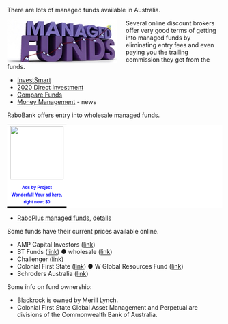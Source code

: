 
There are lots of managed funds available in Australia. 

<img alt="[Managed Funds]" src="images/managed_funds.jpg"
	style="float:left;margin-right:20px" class="image" />

Several online discount brokers offer very good terms of getting into managed funds by eliminating entry fees and even paying you the trailing commission they get from the funds.

<ul>
	<li><a target="_blank" href="http://www.investsmart.com.au/">InvestSmart</a></li>
	<li><a target="_blank" href="http://www.2020directinvest.com.au/">2020 Direct Investment</a></li>
	<li><a target="_blank" href="http://www.comparefunds.com.au/">Compare Funds</a></li>
	<li><a href="http://www.moneymanagement.com.au/">Money Management</a> - news</li>
</ul>

RaboBank offers entry into wholesale managed funds.

<!--webbot bot="Include" U-Include="ads_square.html" TAG="BODY" startspan -->
<div class="right_box">

<!-- Beginning of Project Wonderful ad code: -->
<!-- Ad box ID: 26414 -->
<script type="text/javascript">
<!--
var d=document;
d.projectwonderful_adbox_id = "26414";
d.projectwonderful_adbox_type = "4";
d.projectwonderful_foreground_color = "";
d.projectwonderful_background_color = "";
//-->
</script>
<script type="text/javascript" src="http://www.projectwonderful.com/ad_display.js"></script>
<noscript><map name="admap26414" id="admap26414"><area href="http://www.projectwonderful.com/out_nojs.php?r=0&amp;c=0&amp;id=26414&amp;type=4" shape="rect" coords="0,0,125,125" title="" alt="" target="_blank" /></map>
<table cellpadding="0" border="0" cellspacing="0" width="125" bgcolor="#ffffff"><tr><td><img src="http://www.projectwonderful.com/nojs.php?id=26414&amp;type=4" width="125" height="125" usemap="#admap26414" border="0" alt="" /></td></tr><tr><td bgcolor="#ffffff" colspan="1"><center><a style="font-size:10px;color:#0000ff;text-decoration:none;line-height:1.2;font-weight:bold;font-family:Tahoma, verdana,arial,helvetica,sans-serif;text-transform: none;letter-spacing:normal;text-shadow:none;white-space:normal;word-spacing:normal;" href="http://www.projectwonderful.com/advertisehere.php?id=26414&amp;type=4" target="_blank">Ads by Project Wonderful!  Your ad here, right now: $0</a></center></td></tr><tr><td colspan=1 valign="top" width=125 bgcolor="#000000" style="height:3px;font-size:1px;padding:0px;max-height:3px;"></td></tr></table>
</noscript>
<!-- End of Project Wonderful ad code. -->

</div>

<!--webbot bot="Include" endspan i-checksum="18236" -->

<ul>
	<li>
	<a href="http://www.rabodirect.com.au/managed-funds/default.aspx" target="_blank">RaboPlus 
	managed 
funds</a>,
	<a href="http://www.rabodirect.com.au/managed-funds/buy-managed-funds/default.aspx" target="_blank">
	details</a></li>
</ul>

Some funds have their current prices available online.

<ul>
	<li>AMP Capital Investors (<a href="http://www.ampcapital.com.au/">link</a>)</li>
	<li>BT Funds (<a href="http://www.bt.com.au/investors/">link</a>) ● 
	wholesale (<a href="http://www.bt.com.au/investors/our-products/managed-funds/bt-wholesale-funds.asp" target="_blank">link</a>)</li>
	<li>Challenger (<a href="http://www.challenger.com.au/">link</a>)</li>
	<li>Colonial First State (<a href="http://www.colonialfirststate.com.au/">link</a>) 
	● W Global Resources Fund (<a href="http://www.colonialfirststate.com.au/Price_performance/performanceNPrice.aspx?menutabtype=&amp;CompanyCode=001&amp;Public=1&amp;Custom=1&amp;Redirect=1" target="_blank">link</a>)</li>
	<li>Schroders Australia (<a href="http://www.schroders.com/australia/home/">link</a>)</li>
</ul>

Some info on fund ownership:

<ul>
	<li>Blackrock is owned by Merill Lynch.</li>
	<li>Colonial First State Global Asset Management and Perpetual are divisions of the 
	Commonwealth Bank of Australia.</li>
</ul>
